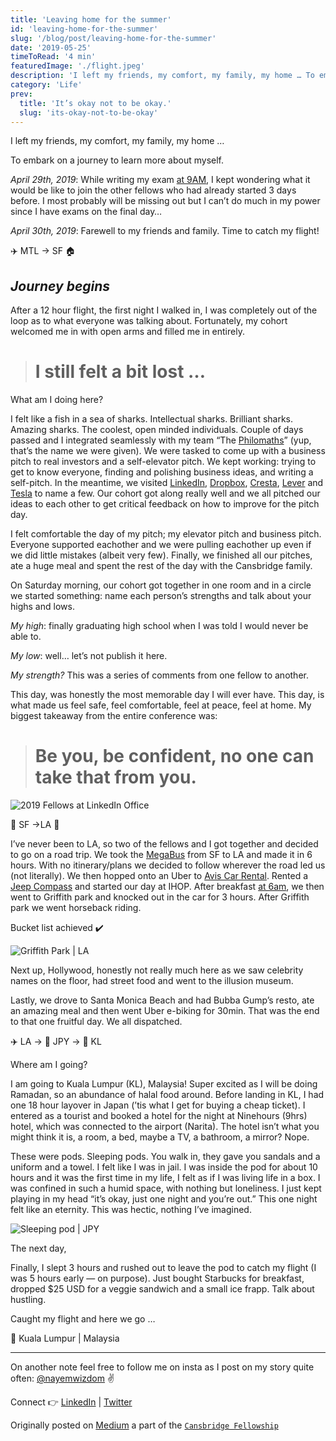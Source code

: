 ```yaml
---
title: 'Leaving home for the summer'
id: 'leaving-home-for-the-summer'
slug: '/blog/post/leaving-home-for-the-summer'
date: '2019-05-25'
timeToRead: '4 min'
featuredImage: './flight.jpeg'
description: 'I left my friends, my comfort, my family, my home … To embark on a journey to learn more about myself'
category: 'Life'
prev:
  title: 'It’s okay not to be okay.'
  slug: 'its-okay-not-to-be-okay'
---
```


I left my friends, my comfort, my family, my home …

To embark on a journey to learn more about myself.

_April 29th, 2019_: While writing my exam [at 9AM](<javascript:void(0)>), I kept wondering what it would be like to join the other fellows who had already started 3 days before. I most probably will be missing out but I can’t do much in my power since I have exams on the final day…

_April 30th, 2019_: Farewell to my friends and family. Time to catch my flight!

✈️ MTL → SF 🏠

## _Journey begins_

After a 12 hour flight, the first night I walked in, I was completely out of the loop as to what everyone was talking about. Fortunately, my cohort welcomed me in with open arms and filled me in entirely.

> # I still felt a bit lost …

What am I doing here?

I felt like a fish in a sea of sharks. Intellectual sharks. Brilliant sharks. Amazing sharks. The coolest, open minded individuals. Couple of days passed and I integrated seamlessly with my team “The [Philomaths](https://en.wikipedia.org/wiki/Philomaths)” (yup, that’s the name we were given). We were tasked to come up with a business pitch to real investors and a self-elevator pitch. We kept working: trying to get to know everyone, finding and polishing business ideas, and writing a self-pitch. In the meantime, we visited [LinkedIn](https://linkedin.com), [Dropbox](https://www.dropbox.com/), [Cresta](https://www.cresta.ai/), [Lever](https://www.lever.co/) and [Tesla](https://www.tesla.com/) to name a few. Our cohort got along really well and we all pitched our ideas to each other to get critical feedback on how to improve for the pitch day.

I felt comfortable the day of my pitch; my elevator pitch and business pitch. Everyone supported eachother and we were pulling eachother up even if we did little mistakes (albeit very few). Finally, we finished all our pitches, ate a huge meal and spent the rest of the day with the Cansbridge family.

On Saturday morning, our cohort got together in one room and in a circle we started something: name each person’s strengths and talk about your highs and lows.

_My high_: finally graduating high school when I was told I would never be able to.

_My low_: well… let’s not publish it here.

_My strength?_ This was a series of comments from one fellow to another.

This day, was honestly the most memorable day I will ever have. This day, is what made us feel safe, feel comfortable, feel at peace, feel at home. My biggest takeaway from the entire conference was:

> # Be you, be confident, no one can take that from you.

![2019 Fellows at LinkedIn Office](https://cdn-images-1.medium.com/max/12000/1*kZtwrbOvQ6wWET_BxWHjYw.jpeg)

🚎 SF →LA 🚙

I’ve never been to LA, so two of the fellows and I got together and decided to go on a road trip. We took the [MegaBus](https://www.megabus.com/) from SF to LA and made it in 6 hours. With no itinerary/plans we decided to follow wherever the road led us (not literally). We then hopped onto an Uber to [Avis Car Rental](https://www.avis.com/en/home). Rented a [Jeep Compass](https://www.jeep.com/compass.html) and started our day at IHOP. After breakfast [at 6am](<javascript:void(0)>), we then went to Griffith park and knocked out in the car for 3 hours. After Griffith park we went horseback riding.

Bucket list achieved ✔️

![Griffith Park | LA](https://cdn-images-1.medium.com/max/2048/1*lvbWAXcsAYrtxtjU0MxxWQ.jpeg)

Next up, Hollywood, honestly not really much here as we saw celebrity names on the floor, had street food and went to the illusion museum.

Lastly, we drove to Santa Monica Beach and had Bubba Gump’s resto, ate an amazing meal and then went Uber e-biking for 30min. That was the end to that one fruitful day. We all dispatched.

✈️ LA → 🏨 JPY → 🏡 KL

Where am I going?

I am going to Kuala Lumpur (KL), Malaysia! Super excited as I will be doing Ramadan, so an abundance of halal food around. Before landing in KL, I had one 18 hour layover in Japan (’tis what I get for buying a cheap ticket). I entered as a tourist and booked a hotel for the night at Ninehours (9hrs) hotel, which was connected to the airport (Narita). The hotel isn’t what you might think it is, a room, a bed, maybe a TV, a bathroom, a mirror? Nope.

These were pods. Sleeping pods. You walk in, they gave you sandals and a uniform and a towel. I felt like I was in jail. I was inside the pod for about 10 hours and it was the first time in my life, I felt as if I was living life in a box. I was confined in such a humid space, with nothing but loneliness. I just kept playing in my head “it’s okay, just one night and you’re out.” This one night felt like an eternity. This was hectic, nothing I’ve imagined.

![Sleeping pod | JPY](https://cdn-images-1.medium.com/max/2000/1*-O9NsW5qExqtU1DpM58nVA.png)

The next day,

Finally, I slept 3 hours and rushed out to leave the pod to catch my flight (I was 5 hours early — on purpose). Just bought Starbucks for breakfast, dropped $25 USD for a veggie sandwich and a small ice frapp. Talk about hustling.

Caught my flight and here we go …

🏡 Kuala Lumpur | Malaysia

---

On another note feel free to follow me on insta as I post on my story quite often: [@nayemwizdom](https://www.instagram.com/nayemwizdom/) ✌️

Connect 👉 [LinkedIn](https://www.linkedin.com/in/nayemalam/) | [Twitter](https://twitter.com/nayemwizdom)

Originally posted on [Medium](https://medium.com/@nayemalam/leaving-home-for-the-summer-a3266a032d9a) a part of the [`Cansbridge Fellowship`](https://cansbridgefellowship.com/)
